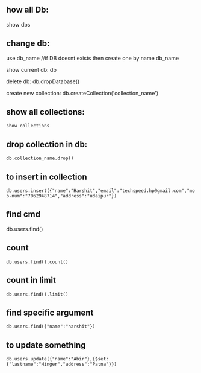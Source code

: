 ## how all Db:
show dbs

## change db:
use db_name //if DB doesnt exists then create one by name db_name 

show current db:
db 

delete db:
db.dropDatabase()

create new collection:
db.createCollection('collection_name')

## show all collections:
`` show collections ``

## drop collection in db:
`` db.collection_name.drop() ``

## to insert in collection
`` db.users.insert({"name":"Harshit","email":"techspeed.hp@gmail.com","mob-num":"7062948714","address":"udaipur"}) ``

## find cmd
db.users.find()

## count
`` db.users.find().count() ``

## count in limit
`` db.users.find().limit() ``

## find specific argument
`` db.users.find({"name":"harshit"}) `` 

## to update something
`` db.users.update({"name":"Abir"},{$set:{"lastname":"Hinger","address":"Patna"}}) ``